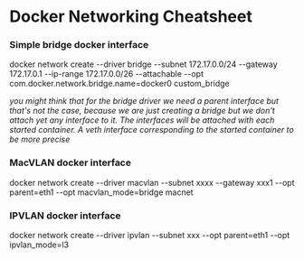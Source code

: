 # Docker Networking Cheatsheet

### Simple bridge docker interface

docker network create --driver bridge --subnet 172.17.0.0/24 --gateway 172.17.0.1
    --ip-range 172.17.0.0/26 --attachable  --opt com.docker.network.bridge.name=docker0
    custom_bridge

*you might think that for the bridge driver we need a parent interface but
that's not the case, because we are just creating a bridge but we don't attach yet
any interface to it.
The interfaces will be attached with each started container. A veth interface corresponding
to the started container to be more precise*

### MacVLAN docker interface

docker network create --driver macvlan --subnet xxxx --gateway xxx1 --opt parent=eth1
--opt macvlan_mode=bridge macnet


### IPVLAN docker interface
docker network create --driver ipvlan --subnet xxx --opt parent=eth1 --opt ipvlan_mode=l3
